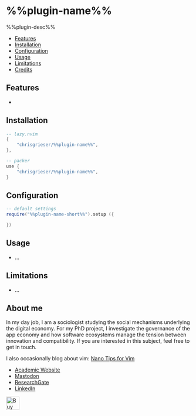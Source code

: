 <!-- LTeX: enabled=false -->
# %%plugin-name%%
<!-- LTeX: enabled=true -->
<!-- TODO uncomment shields when available in dotfyle.com 
<a href="https://dotfyle.com/plugins/chrisgrieser/%%plugin-name%%">
<img alt="badge" src="https://dotfyle.com/plugins/chrisgrieser/%%plugin-name%%/shield"/></a>
-->

%%plugin-desc%%

<!-- toc -->

- [Features](#features)
- [Installation](#installation)
- [Configuration](#configuration)
- [Usage](#usage)
- [Limitations](#limitations)
- [Credits](#credits)

<!-- tocstop -->

## Features
-

## Installation

```lua
-- lazy.nvim
{
	"chrisgrieser/%%plugin-name%%",
},

-- packer
use {
	"chrisgrieser/%%plugin-name%%",
}
```

## Configuration

```lua
-- default settings
require("%%plugin-name-short%%").setup ({

})
```

## Usage
- …

## Limitations
- …

<!-- vale Google.FirstPerson = NO -->
## About me
In my day job, I am a sociologist studying the social mechanisms underlying the
digital economy. For my PhD project, I investigate the governance of the app
economy and how software ecosystems manage the tension between innovation and
compatibility. If you are interested in this subject, feel free to get in touch.

I also occasionally blog about vim: [Nano Tips for Vim](https://nanotipsforvim.prose.sh)

- [Academic Website](https://chris-grieser.de/)
- [Mastodon](https://pkm.social/@pseudometa)
- [ResearchGate](https://www.researchgate.net/profile/Christopher-Grieser)
- [LinkedIn](https://www.linkedin.com/in/christopher-grieser-ba693b17a/)

<a href='https://ko-fi.com/Y8Y86SQ91' target='_blank'><img
	height='36'
	style='border:0px;height:36px;'
	src='https://cdn.ko-fi.com/cdn/kofi1.png?v=3'
	border='0'
	alt='Buy Me a Coffee at ko-fi.com'
/></a>
